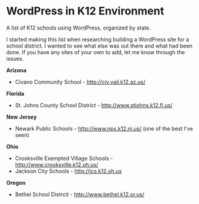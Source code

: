 # WordPress in K12 Environment
A list of K12 schools using WordPress, organized by state. 

I started making this list when researching building a WordPress site for a school district. I wanted to see what else was out there and what had been done. If you have any sites of your own to add, let me know through the issues. 

**Arizona**
- Civano Community School - http://civ.vail.k12.az.us/

**Florida** 
- St. Johns County School District - http://www.stjohns.k12.fl.us/

**New Jersey**
- Newark Public Schools - http://www.nps.k12.nj.us/ (one of the best I've seen)

**Ohio**
- Crooksville Exempted Village Schools - http://www.crooksville.k12.oh.us/
- Jackson City Schools - http://jcs.k12.oh.us

**Oregon**
- Bethel School Distrcit - http://www.bethel.k12.or.us/
